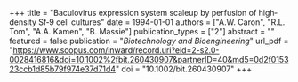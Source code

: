 +++
title = "Baculovirus expression system scaleup by perfusion of high‐density Sf‐9 cell cultures"
date = 1994-01-01
authors = ["A.W. Caron", "R.L. Tom", "A.A. Kamen", "B. Massie"]
publication_types = ["2"]
abstract = ""
featured = false
publication = "*Biotechnology and Bioengineering*"
url_pdf = "https://www.scopus.com/inward/record.uri?eid=2-s2.0-0028416816&doi=10.1002%2fbit.260430907&partnerID=40&md5=0d2f015323ccb1d85b79f974e37d71d4"
doi = "10.1002/bit.260430907"
+++

